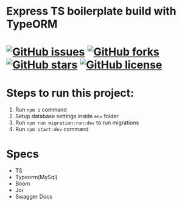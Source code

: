 # Express TS boilerplate build with TypeORM 

# <a href="https://github.com/hafizmuhammadshoaib/express_ts_boilerplate/issues"><img alt="GitHub issues" src="https://img.shields.io/github/issues/hafizmuhammadshoaib/express_ts_boilerplate"></a> <a href="https://github.com/hafizmuhammadshoaib/express_ts_boilerplate/network"><img alt="GitHub forks" src="https://img.shields.io/github/forks/hafizmuhammadshoaib/express_ts_boilerplate"></a> <a href="https://github.com/hafizmuhammadshoaib/express_ts_boilerplate/stargazers"><img alt="GitHub stars" src="https://img.shields.io/github/stars/hafizmuhammadshoaib/express_ts_boilerplate"></a> <a href="https://github.com/hafizmuhammadshoaib/express_ts_boilerplate/blob/master/LICENSE.md"><img alt="GitHub license" src="https://img.shields.io/github/license/hafizmuhammadshoaib/express_ts_boilerplate"></a> 

# Steps to run this project:

1. Run `npm i` command
2. Setup database settings inside `env` folder
3. Run `npm run migration:run:dev` to run migrations 
4. Run `npm start:dev` command

# Specs
- TS
- Typeorm(MySql)
- Boom
- Joi
- Swagger Docs
